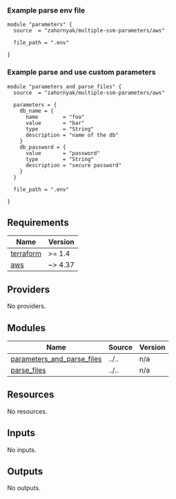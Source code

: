 ### Example parse env file
```hcl
module "parameters" {
  source  = "zahornyak/multiple-ssm-parameters/aws"

  file_path = ".env"

}
```

### Example parse and use custom parameters
```hcl
module "parameters_and_parse_files" {
  source  = "zahornyak/multiple-ssm-parameters/aws"

  parameters = {
    db_name = {
      name        = "foo"
      value       = "bar"
      type        = "String"
      description = "name of the db"
    }
    db_password = {
      value       = "password"
      type        = "String"
      description = "secure password"
    }
  }

  file_path = ".env"

}
```


<!-- BEGINNING OF PRE-COMMIT-TERRAFORM DOCS HOOK -->
## Requirements

| Name | Version |
|------|---------|
| <a name="requirement_terraform"></a> [terraform](#requirement\_terraform) | >= 1.4 |
| <a name="requirement_aws"></a> [aws](#requirement\_aws) | ~> 4.37 |

## Providers

No providers.

## Modules

| Name | Source | Version |
|------|--------|---------|
| <a name="module_parameters_and_parse_files"></a> [parameters\_and\_parse\_files](#module\_parameters\_and\_parse\_files) | ../.. | n/a |
| <a name="module_parse_files"></a> [parse\_files](#module\_parse\_files) | ../.. | n/a |

## Resources

No resources.

## Inputs

No inputs.

## Outputs

No outputs.
<!-- END OF PRE-COMMIT-TERRAFORM DOCS HOOK -->